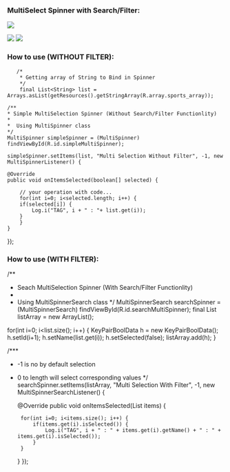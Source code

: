 ### MultiSelect Spinner with Search/Filter:

![](https://lh5.googleusercontent.com/-MivlH0DxhMc/VZJ91Aa6qtI/AAAAAAAALdc/ZYfHBo_e9Vk/w325-h577-no/Screenshot_2015-06-30-16-03-59.png)

![](https://lh5.googleusercontent.com/-Slk9xZZvOw8/VZJ91NEC9UI/AAAAAAAALdk/dg9k5e_8z8Y/w325-h577-no/Screenshot_2015-06-30-16-03-31.png)      ![](https://lh5.googleusercontent.com/-oLU8ZzsxXBk/VZJ91RZcGiI/AAAAAAAALdo/r4LgvaTB5p8/w325-h577-no/Screenshot_2015-06-30-16-03-51.png)

### How to use (WITHOUT FILTER):

       /*  
        * Getting array of String to Bind in Spinner
        */
        final List<String> list = Arrays.asList(getResources().getStringArray(R.array.sports_array));
		
	/**
	* Simple MultiSelection Spinner (Without Search/Filter Functionlity)
	* 
	*  Using MultiSpinner class
	*/	
	MultiSpinner simpleSpinner = (MultiSpinner) findViewById(R.id.simpleMultiSpinner);
	
	simpleSpinner.setItems(list, "Multi Selection Without Filter", -1, new MultiSpinnerListener() {
		
	@Override
	public void onItemsSelected(boolean[] selected) {
			
	    // your operation with code...
	    for(int i=0; i<selected.length; i++) {
		if(selected[i]) {
			Log.i("TAG", i + " : "+ list.get(i));
		}
	    }
	}
});

### How to use (WITH FILTER):

/**
 * Seach MultiSelection Spinner (With Search/Filter Functionlity)
 * 
 *  Using MultiSpinnerSearch class
 */
MultiSpinnerSearch searchSpinner = (MultiSpinnerSearch) findViewById(R.id.searchMultiSpinner);
final List<KeyPairBoolData> listArray = new ArrayList<KeyPairBoolData>();

for(int i=0; i<list.size(); i++) {
	KeyPairBoolData h = new KeyPairBoolData();
	h.setId(i+1);
	h.setName(list.get(i));
	h.setSelected(false);
	listArray.add(h);
}

/***
 * -1 is no by default selection
 * 0 to length will select corresponding values 
 */
searchSpinner.setItems(listArray, "Multi Selection With Filter", -1, new MultiSpinnerSearchListener() {

	@Override
	public void onItemsSelected(List<KeyPairBoolData> items) {

		for(int i=0; i<items.size(); i++) {
			if(items.get(i).isSelected()) {
				Log.i("TAG", i + " : " + items.get(i).getName() + " : " + items.get(i).isSelected());
			}
		}
	}
});	

